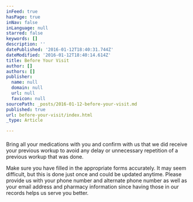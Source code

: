 ```yaml
---
inFeed: true
hasPage: true
inNav: false
inLanguage: null
starred: false
keywords: []
description: ''
datePublished: '2016-01-12T18:40:31.744Z'
dateModified: '2016-01-12T18:40:14.614Z'
title: Before Your Visit
author: []
authors: []
publisher:
  name: null
  domain: null
  url: null
  favicon: null
sourcePath: _posts/2016-01-12-before-your-visit.md
published: true
url: before-your-visit/index.html
_type: Article

---
```

#### 

Bring all your medications with you and confirm with us that we did receive your previous workup to avoid any delay or unnecessary repetition of a previous workup that was done.

Make sure you have filled in the appropriate forms accurately. It may seem difficult, but this is done just once and could be updated anytime. Please provide us with your phone number and alternate phone number as well as your email address and pharmacy information since having those in our records helps us serve you better.